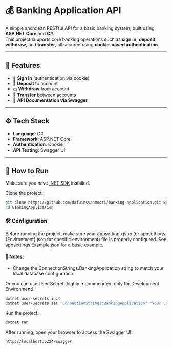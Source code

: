 # 💰 Banking Application API

A simple and clean RESTful API for a basic banking system, built using **ASP.NET Core** and **C#**.  
This project supports core banking operations such as **sign in**, **deposit**, **withdraw**, and **transfer**, all secured using **cookie-based authentication**.

---

## 🚀 Features

- 🔐 **Sign In** (authentication via cookie)
- 💸 **Deposit** to account
- 💵 **Withdraw** from account
- 🔁 **Transfer** between accounts
- 📄 **API Documentation via Swagger**

---

## ⚙️ Tech Stack

- **Language**: C#
- **Framework**: ASP.NET Core
- **Authentication**: Cookie
- **API Testing**: Swagger UI

---

## 🧪 How to Run

Make sure you have [.NET SDK](https://dotnet.microsoft.com/en-us/download) installed.

Clone the project:
```bash
git clone https://github.com/dafuinsyahmoori/banking-application.git BankingApplication
cd BankingApplication
```

### 🛠️ Configuration

Before running the project, make sure your appsettings.json (or appsettings.{Environment}.json for specific environment) file is properly configured. See appsettings.Example.json for a basic example.

#### 📝 Notes:

- Change the ConnectionStrings.BankingApplication string to match your local database configuration.

Or you can use User Secret (highly recommended, only for Development Environment):

```bash
dotnet user-secrets init
dotnet user-secrets set "ConnectionStrings:BankingApplication" "Your Connection String"
```

Run the project:

```bash
dotnet run
```

After running, open your browser to access the Swagger UI:

```bash
http://localhost:5224/swagger